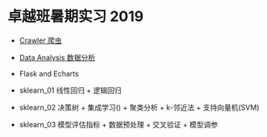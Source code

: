 # 卓越班暑期实习 2019

- [Crawler 爬虫](./crawler/README.md)

- [Data Analysis 数据分析](./data_analysis/README.md)

- Flask and Echarts

- sklearn_01 线性回归 + 逻辑回归

- sklearn_02 决策树 + 集成学习() + 聚类分析 + k-邻近法 + 支持向量机(SVM)

- sklearn_03 模型评估指标 + 数据预处理 + 交叉验证 + 模型调参
